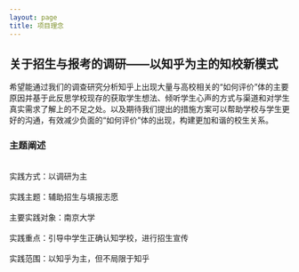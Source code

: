 ```yaml
---
layout: page
title: 项目理念
---
```

## 关于招生与报考的调研——以知乎为主的知校新模式 
希望能通过我们的调查研究分析知乎上出现大量与高校相关的“如何评价”体的主要原因并基于此反思学校现存的获取学生想法、倾听学生心声的方式与渠道和对学生真实需求了解上的不足之处。以及期待我们提出的措施方案可以帮助学校与学生更好的沟通，有效减少负面的“如何评价”体的出现，构建更加和谐的校生关系。
### 主题阐述
<br/>实践方式：以调研为主<br/>
<br/>实践主题：辅助招生与填报志愿<br/>
<br/>主要实践对象：南京大学<br/>
<br/>实践重点：引导中学生正确认知学校，进行招生宣传<br/>
<br/>实践范围：以知乎为主，但不局限于知乎<br/>